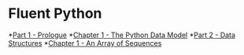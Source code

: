 # Fluent Python

*[Part 1 - Prologue](https://github.com/BaekSe/PythonGongbu/blob/master/FluentPython/Part1)
    *[Chapter 1 - The Python Data Model](https://github.com/BaekSe/PythonGongbu/blob/master/FluentPython/Part1/Chap1.ipynb)
*[Part 2 - Data Structures](https://github.com/BaekSe/PythonGongbu/blob/master/FluentPython/Part2)
    *[Chapter 1 - An Array of Sequences](https://github.com/BaekSe/PythonGongbu/blob/master/FluentPython/Part2/Chap1.ipynb)